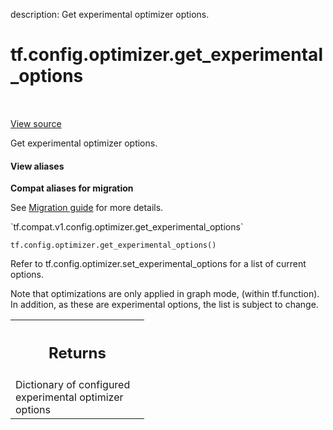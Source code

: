 description: Get experimental optimizer options.

<div itemscope itemtype="http://developers.google.com/ReferenceObject">
<meta itemprop="name" content="tf.config.optimizer.get_experimental_options" />
<meta itemprop="path" content="Stable" />
</div>

# tf.config.optimizer.get_experimental_options

<!-- Insert buttons and diff -->

<table class="tfo-notebook-buttons tfo-api nocontent" align="left">

</table>

<a target="_blank" class="external" href="/code/stable/tensorflow/python/framework/config.py">View source</a>



Get experimental optimizer options.


<section class="expandable">
  <h4 class="showalways">View aliases</h4>
  <p>
<b>Compat aliases for migration</b>
<p>See
<a href="https://www.tensorflow.org/guide/migrate">Migration guide</a> for
more details.</p>
<p>`tf.compat.v1.config.optimizer.get_experimental_options`</p>
</p>
</section>

<pre class="devsite-click-to-copy prettyprint lang-py tfo-signature-link">
<code>tf.config.optimizer.get_experimental_options()
</code></pre>



<!-- Placeholder for "Used in" -->

Refer to tf.config.optimizer.set_experimental_options for a list of current
options.

Note that optimizations are only applied in graph mode, (within tf.function).
In addition, as these are experimental options, the list is subject to change.

<!-- Tabular view -->
 <table class="responsive fixed orange">
<colgroup><col width="214px"><col></colgroup>
<tr><th colspan="2"><h2 class="add-link">Returns</h2></th></tr>
<tr class="alt">
<td colspan="2">
Dictionary of configured experimental optimizer options
</td>
</tr>

</table>

